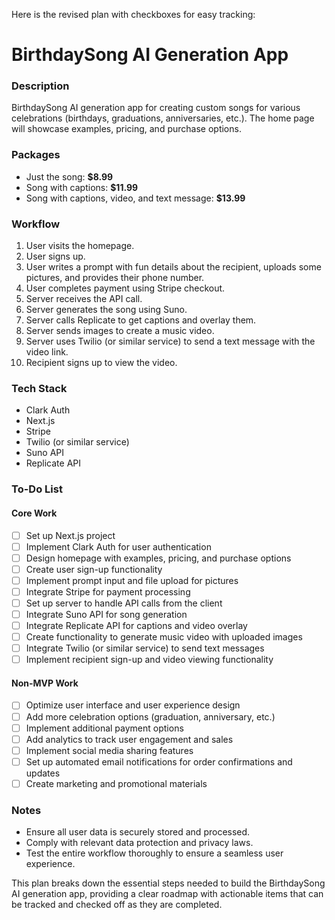 Here is the revised plan with checkboxes for easy tracking:

# BirthdaySong AI Generation App

### Description
BirthdaySong AI generation app for creating custom songs for various celebrations (birthdays, graduations, anniversaries, etc.). The home page will showcase examples, pricing, and purchase options.

### Packages
- Just the song: **$8.99**
- Song with captions: **$11.99**
- Song with captions, video, and text message: **$13.99**

### Workflow
1. User visits the homepage.
2. User signs up.
3. User writes a prompt with fun details about the recipient, uploads some pictures, and provides their phone number.
4. User completes payment using Stripe checkout.
5. Server receives the API call.
6. Server generates the song using Suno.
7. Server calls Replicate to get captions and overlay them.
8. Server sends images to create a music video.
9. Server uses Twilio (or similar service) to send a text message with the video link.
10. Recipient signs up to view the video.

### Tech Stack
- Clark Auth
- Next.js
- Stripe
- Twilio (or similar service)
- Suno API
- Replicate API

### To-Do List

#### Core Work
- [ ] Set up Next.js project
- [ ] Implement Clark Auth for user authentication
- [ ] Design homepage with examples, pricing, and purchase options
- [ ] Create user sign-up functionality
- [ ] Implement prompt input and file upload for pictures
- [ ] Integrate Stripe for payment processing
- [ ] Set up server to handle API calls from the client
- [ ] Integrate Suno API for song generation
- [ ] Integrate Replicate API for captions and video overlay
- [ ] Create functionality to generate music video with uploaded images
- [ ] Integrate Twilio (or similar service) to send text messages
- [ ] Implement recipient sign-up and video viewing functionality

#### Non-MVP Work
- [ ] Optimize user interface and user experience design
- [ ] Add more celebration options (graduation, anniversary, etc.)
- [ ] Implement additional payment options
- [ ] Add analytics to track user engagement and sales
- [ ] Implement social media sharing features
- [ ] Set up automated email notifications for order confirmations and updates
- [ ] Create marketing and promotional materials

### Notes
- Ensure all user data is securely stored and processed.
- Comply with relevant data protection and privacy laws.
- Test the entire workflow thoroughly to ensure a seamless user experience.

This plan breaks down the essential steps needed to build the BirthdaySong AI generation app, providing a clear roadmap with actionable items that can be tracked and checked off as they are completed.